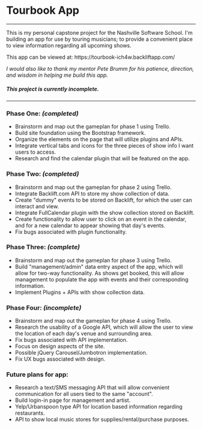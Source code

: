 <h1>Tourbook App</h1>
<hr>
<p>This is my personal capstone project for the Nashville Software School. I'm building an app for use by touring musicians; to provide a convenient place to view information regarding all upcoming shows.</p>
<p>This app can be viewed at: https://tourbook-ich4w.backliftapp.com/</p>
<p><em>I would also like to thank my mentor Pete Brumm for his patience, direction, and wisdom in helping me build this app.</em></p>
<h5>This project is currently incomplete.</h5><hr>
<h3>Phase One: <em>(completed)</em></h3>
<ul>
  <li>Brainstorm and map out the gameplan for phase 1 using Trello.</li>
  <li>Build site foundation using the Bootstrap framework.</li>
  <li>Organize the elements on the page that will utilize plugins and APIs.</li>
  <li>Integrate vertical tabs and icons for the three pieces of show info I want users to access.</li>
  <li>Research and find the calendar plugin that will be featured on the app.</li>
</ul>
<h3>Phase Two: <em>(completed)</em></h3>
<ul>
  <li>Brainstorm and map out the gameplan for phase 2 using Trello.</li>
  <li>Integrate Backlift.com API to store my show collection of data.</li>
  <li>Create "dummy" events to be stored on Backlift, for which the user can interact and view.</li>
  <li>Integrate FullCalendar plugin with the show collection stored on Backlift.</li>
  <li>Create functionality to allow user to click on an event in the calendar, and for a new calendar to appear showing that day's events.</li>
  <li>Fix bugs associated with plugin functionality.</li>
</ul>
<h3>Phase Three: <em>(complete)</em></h3>
<ul>
  <li>Brainstorm and map out the gameplan for phase 3 using Trello.</li>
  <li>Build "management/admin" data entry aspect of the app, which will allow for two-way functionality.  As shows get booked, this will allow management to populate the app with events and their corresponding information.</li>
  <li>Implement Plugins + APIs with show collection data.</li>
</ul>
<h3>Phase Four: <em>(incomplete)</em></h3>
<ul>
  <li>Brainstorm and map out the gameplan for phase 4 using Trello.</li>
  <li>Research the usability of a Google API, which will allow the user to view the location of each day's venue and surrounding area.</li>
  <li>Fix bugs associated with API implementation.</li>
  <li>Focus on design aspects of the site.</li>
  <li>Possible jQuery Carousel/Jumbotron implementation.</li>
  <li>Fix UX bugs associated with design.</li>
</ul>
<h3>Future plans for app: </h3>
<ul>
  <li>Research a text/SMS messaging API that will allow convenient communication for all users tied to the same "account".</li>
  <li>Build login-in page for management and artist.</li>
  <li>Yelp/Urbanspoon type API for location based information regarding restaurants.</li>
  <li>API to show local music stores for supplies/rental/purchase purposes.</li>
</ul>
  
